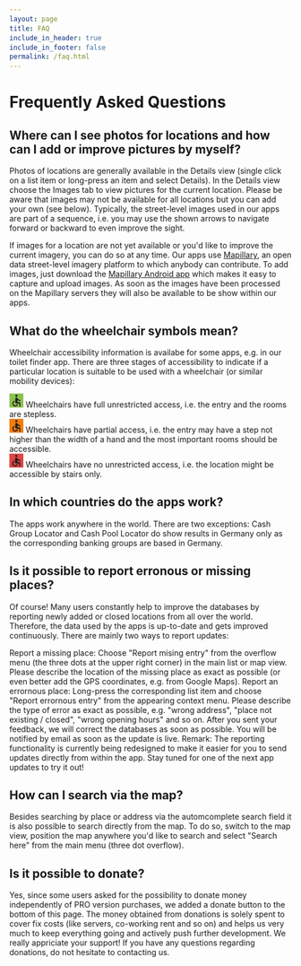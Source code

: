```yaml
---
layout: page
title: FAQ
include_in_header: true
include_in_footer: false
permalink: /faq.html
---
```


# Frequently Asked Questions

## Where can I see photos for locations and how can I add or improve pictures by myself?
Photos of locations are generally available in the Details view (single click on a list item or long-press an item and select Details). In the Details view choose the Images tab to view pictures for the current location. Please be aware that images may not be available for all locations but you can add your own (see below). Typically, the street-level images used in our apps are part of a sequence, i.e. you may use the shown arrows to navigate forward or backward to even improve the sight.

If images for a location are not yet available or you'd like to improve the current imagery, you can do so at any time. Our apps use [Mapillary](https://www.mapillary.com/), an open data street-level imagery platform to which anybody can contribute. To add images, just download the [Mapillary Android app](https://play.google.com/store/apps/details?id=com.mapillary.app) which makes it easy to capture and upload images. As soon as the images have been processed on the Mapillary servers they will also be available to be show within our apps.

## What do the wheelchair symbols mean?
Wheelchair accessibility information is availabe for some apps, e.g. in our toilet finder app. There are three stages of accessibility to indicate if a particular location is suitable to be used with a wheelchair (or similar mobility devices):

![alt text](../assets/wheelchair_yes.png) Wheelchairs have full unrestricted access, i.e. the entry and the rooms are stepless.<br/>
![alt text](../assets/wheelchair_limited.png) Wheelchairs have partial access, i.e. the entry may have a step not higher than the width of a hand and the most important rooms should be accessible.<br/>
![alt text](../assets/wheelchair_no.png) Wheelchairs have no unrestricted access, i.e. the location might be accessible by stairs only.<br>

## In which countries do the apps work?
The apps work anywhere in the world. There are two exceptions: Cash Group Locator and Cash Pool Locator do show results in Germany only as the corresponding banking groups are based in Germany.

## Is it possible to report erronous or missing places?
Of course! Many users constantly help to improve the databases by reporting newly added or closed locations from all over the world. Therefore, the data used by the apps is up-to-date and gets improved continuously. There are mainly two ways to report updates:

Report a missing place: Choose "Report mising entry" from the overflow menu (the three dots at the upper right corner) in the main list or map view. Please describe the location of the missing place as exact as possible (or even better add the GPS coordinates, e.g. from Google Maps).
Report an errornous place: Long-press the corresponding list item and choose "Report errornous entry" from the appearing context menu. Please describe the type of error as exact as possible, e.g. "wrong address", "place not existing / closed", "wrong opening hours" and so on.
After you sent your feedback, we will correct the databases as soon as possible. You will be notified by email as soon as the update is live. Remark: The reporting functionality is currently being redesigned to make it easier for you to send updates directly from within the app. Stay tuned for one of the next app updates to try it out!

## How can I search via the map?
Besides searching by place or address via the automcomplete search field it is also possible to search directly from the map. To do so, switch to the map view, position the map anywhere you'd like to search and select "Search here" from the main menu (three dot overflow).

## Is it possible to donate?
Yes, since some users asked for the possibility to donate money independently of PRO version purchases, we added a donate button to the bottom of this page. The money obtained from donations is solely spent to cover fix costs (like servers, co-working rent and so on) and helps us very much to keep everything going and actively push further development. We really appriciate your support! If you have any questions regarding donations, do not hesitate to contacting us.